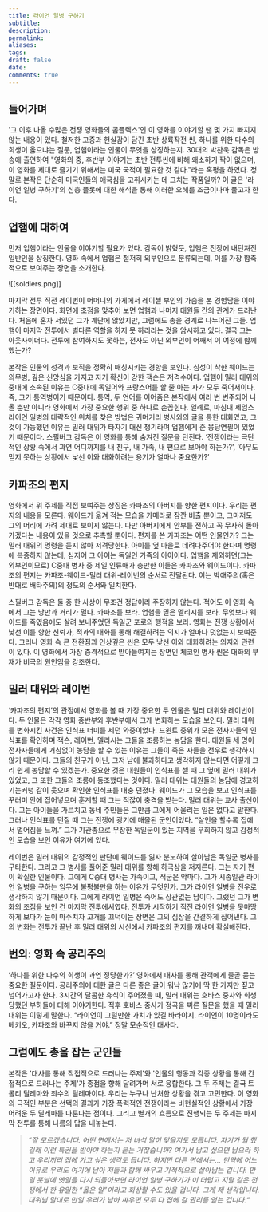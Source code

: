 ```yaml
---
title: 라이언 일병 구하기
subtitle: 
description:
permalink: 
aliases:
tags:
draft: false
date:
comments: true
---
```


## 들어가며

'그 이후 나올 수많은 전쟁 영화들의 콤플렉스'인 이 영화를 이야기할 땐 몇 가지 빠지지 않는 내용이 있다. 철저한 고증과 현실감이 담긴 초반 상륙작전 씬, 하나를 위한 다수의 희생이 옳으냐는 질문, 업햄이라는 인물이 무엇을 상징하는지. 30대의 박찬욱 감독은 방송에 출연하여 "영화의 중, 후반부 이야기는 초반 전투씬에 비해 왜소하기 짝이 없으며, 이 영화를 제대로 즐기기 위해서는 미국 국적이 필요한 것 같다."라는 혹평을 하였다. 정말로 본작은 단순히 미국인들의 애국심을 고취시키는 데 그치는 작품일까? 이 글은 '라이언 일병 구하기'의 심층 플롯에 대한 해석을 통해 이러한 오해를 조금이나마 풀고자 한다.

## 업햄에 대하여

먼저 업햄이라는 인물을 이야기할 필요가 있다. 감독이 밝혔듯, 업햄은 전장에 내던져진 일반인을 상징한다. 영화 속에서 업햅은 철저히 외부인으로 분류되는데, 이를 가장 함축적으로 보여주는 장면을 소개한다.

![[soldiers.png]]

마지막 전투 직전 레이번이 어머니의 가게에서 레이첼 부인의 가슴을 본 경험담을 이야기하는 장면이다. 화면에 초점을 맞추어 보면 업햄과 나머지 대원들 간의 관계가 드러난다. 처음에 혼자 서있던 그가 계단에 앉았지만, 그럼에도 총을 경계로 나누어진 그들. 업햄이 마지막 전투에서 별다른 역할을 하지 못 하리라는 것을 암시하고 있다. 결국 그는 아웃사이더다. 전투에 참여하지도 못하는, 전사도 아닌 외부인이 어째서 이 여정에 함께했는가?

본작은 인물의 성격과 보직을 정확히 매칭시키는 경향을 보인다. 심성이 착한 웨이드는 의무병, 깊은 신앙심을 가지고 자기 확신이 강한 잭슨은 저격수이다. 업햄이 밀러 대위의 중대에 소속된 이유는 C중대에 독일어와 프랑스어를 할 줄 아는 자가 모두 죽어서이다. 즉, 그가 통역병이기 때문이다. 통역, 두 언어를 이어줌은 본작에서 여러 번 변주되어 나올 뿐만 아니라 영화에서 가장 중요한 행위 중 하나로 손꼽힌다. 일례로, 마침내 제임스 라이언 일병의 대략적인 위치를 찾은 방법은 귀머거리 병사와의 글을 통한 대화였고, 그것이 가능했던 이유는 밀러 대위가 타자기 대신 챙기라며 업햄에게 준 몽당연필이 있었기 때문이다. 스필버그 감독은 이 영화를 통해 숨겨진 질문을 던진다. ‘전쟁이라는 극단적인 상황 속에서 과연 어디까지를 내 친구, 내 가족, 내 편으로 보아야 하는가?’, ‘아무도 믿지 못하는 상황에서 낯선 이와 대화하려는 용기가 얼마나 중요한가?’

## 카파조의 편지

영화에서 위 주제를 직접 보여주는 상징은 카파조의 아버지를 향한 편지이다. 우리는 편지의 내용을 모른다. 웨이드가 옮겨 적는 모습을 카메라로 잠깐 비출 뿐이고, 그마저도 그의 머리에 가려 제대로 보이지 않는다. 다만 아버지에게 안부를 전하고 꼭 무사히 돌아가겠다는 내용이 있을 것으로 추측할 뿐이다. 편지를 쓴 카파조는 어떤 인물인가? 그는 밀러 대위의 명령을 듣지 않아 저격당한다. 아이를 옆 마을로 데려다주어야 한다며 명령에 복종하지 않는데, 심지어 그 아이는 독일인 가족의 아이이다. 업햄을 제외하면(그는 외부인이므로) C중대 병사 중 제일 인류애가 충만한 이들은 카파조와 웨이드이다. 카파조의 편지는 카파조-웨이드-밀러 대위-레이번의 순서로 전달된다. 이는 박애주의(혹은 반대로 배타주의)의 정도의 순서와 일치한다.

스필버그 감독은 둘 중 한 사상이 무조건 정답이라 주장하지 않는다. 적어도 이 영화 속에서 그는 낭만과 거리가 멀다. 카파조를 보라. 업햄을 믿은 멜리시를 보라. 무엇보다 웨이드를 죽였음에도 살려 보내주었던 독일군 포로의 행적을 보라. 영화는 전쟁 상황에서 낯선 이를 향한 신뢰가, 적과의 대화를 통해 해결하려는 의지가 얼마나 덧없는지 보여준다. 그러나 영화 속 큰 전환점과 인상깊은 씬은 모두 낯선 이와 대화하려는 의지와 관련이 있다. 이 영화에서 가장 충격적으로 받아들여지는 장면인 체코인 병사 씬은 대화의 부재가 비극의 원인임을 강조한다.

## 밀러 대위와 레이번

‘카파조의 편지’의 관점에서 영화를 볼 때 가장 중요한 두 인물은 밀러 대위와 레이번이다. 두 인물은 각각 영화 중반부와 후반부에서 크게 변화하는 모습을 보인다. 밀러 대위를 변화시킨 사건은 인식표 더미를 세던 와중이었다. 드윈트 중위가 모은 전사자들의 인식표를 확인하며 잭슨, 레이번, 멜리시는 그들을 조롱하는 농담을 한다. 대원들 세 명이 전사자들에게 거침없이 농담을 할 수 있는 이유는 그들이 죽은 자들을 전우로 생각하지 않기 때문이다. 그들의 친구가 아닌, 그저 남에 불과하다고 생각하지 않는다면 어떻게 그리 쉽게 농담할 수 있겠는가. 중요한 것은 대원들이 인식표를 셀 때 그 옆에 밀러 대위가 있었고, 그 또한 그들의 조롱에 동조했다는 것이다. 밀러 대위는 대원들의 농담에 경고하기는커녕 같이 웃으며 확인한 인식표를 대충 던졌다. 웨이드가 그 모습을 보고 인식표를 꾸러미 안에 집어넣으며 훈계할 때 그는 적잖이 충격을 받는다. 밀러 대위는 교사 출신이다. 그는 아이들을 가르치고 동네 주민들은 그만큼 그에게 어울리는 일은 없다고 말한다. 그러나 인식표를 던질 때 그는 전쟁에 광기에 매몰된 군인이었다. “살인을 할수록 집에서 멀어짐을 느껴.” 그가 기관총으로 무장한 독일군이 있는 지역을 우회하지 않고 감정적인 모습을 보인 이유가 여기에 있다.

레이번은 밀러 대위의 감정적인 판단에 웨이드를 잃자 분노하여 살아남은 독일군 병사를 구타한다. 그리고 그 병사를 풀어준 밀러 대위를 향해 하극상을 저지른다. 그는 자기 편이 확실한 인물이다. 그에게 C중대 병사는 가족이고, 적군은 악마다. 그가 시종일관 라이언 일병을 구하는 임무에 불평불만을 하는 이유가 무엇인가. 그가 라이언 일병을 전우로 생각하지 않기 때문이다. 그에게 라이언 일병은 죽어도 상관없는 남이다. 그랬던 그가 변화의 조짐을 보인 건 마지막 전투에서였다. 전투가 시작하기 직전 라이언 일병을 못마땅하게 보다가 눈이 마주치자 고개를 끄덕이는 장면은 그의 심상을 간결하게 집어낸다. 그의 변화는 전투가 끝난 후 밀러 대위의 시신에서 카파조의 편지를 꺼내며 확실해진다.


## 번외: 영화 속 공리주의

‘하나를 위한 다수의 희생이 과연 정당한가?’ 영화에서 대사를 통해 관객에게 줄곧 묻는 중요한 질문이다. 공리주의에 대한 글은 다른 좋은 글이 워낙 많기에 딱 한 가지만 짚고 넘어가고자 한다. 3시간의 달콤한 휴식이 주어졌을 때, 밀러 대위는 호바스 중사와 희생당했던 부하들에 대해 이야기한다. 직후 호바스 중사가 정곡을 찌른 질문을 했을 때 밀러 대위는 이렇게 말한다. “라이언이 그럴만한 가치가 있길 바라야지. 라이언이 10명이라도 베키오, 카파조와 바꾸지 않을 거야.” 정말 모순적인 대사다.

## 그럼에도 총을 잡는 군인들

본작은 '대사를 통해 직접적으로 드러나는 주제'와 '인물의 행동과 각종 상황을 통해 간접적으로 드러나는 주제'가 종점을 향해 달려가며 서로 융합한다. 그 두 주제는 결국 트롤리 딜레마와 죄수의 딜레마이다. 우리는 누구나 난처한 상황을 겪고 고민한다. 이 영화의 극적인 부분은 선택의 결과가 가장 폭력적인 전쟁이라는 비현실적인 상황에서 가장 어려운 두 딜레마를 다룬다는 점이다. 그리고 별개의 흐름으로 진행되는 두 주제는 마지막 전투를 통해 나름의 답을 내놓는다.

> _“잘 모르겠습니다. 어떤 면에서는 저 녀석 말이 맞을지도 모릅니다. 자기가 뭘 했길래 이런 특권을 받아야 하는지 묻는 거잖습니까? 여기서 남고 싶으면 남으라 하고 우리끼리 집에 가고 싶은 생각도 듭니다. 하지만 다른 면에서는... 만약에 어느 이유로 우리도 여기에 남아 저들과 함께 싸우고 기적적으로 살아남는 겁니다. 만일 훗날에 옛일을 다시 되돌아보면 라이언 일병 구하기가 이 더럽고 지랄 같은 전쟁에서 한 유일한 “옳은 일”이라고 회상할 수도 있을 겁니다. 그게 제 생각입니다. 대위님 말대로 만일 우리가 남아 싸우면 모두 다 집에 갈 권리를 얻는 겁니다.“_